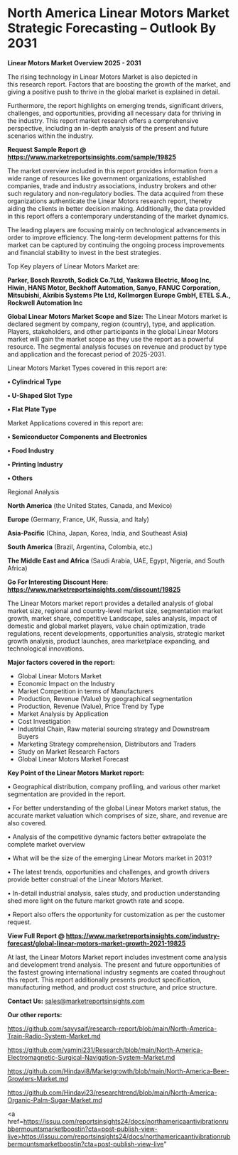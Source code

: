 # North America Linear Motors Market Strategic Forecasting – Outlook By 2031

<Strong> Linear Motors Market Overview 2025 - 2031</strong>

The rising technology in Linear Motors Market is also depicted in this research report. Factors that are boosting the growth of the market, and giving a positive push to thrive in the global market is explained in detail.

Furthermore, the report highlights on emerging trends, significant drivers, challenges, and opportunities, providing all necessary data for thriving in the industry. This report market research offers a comprehensive perspective, including an in-depth analysis of the present and future scenarios within the industry.

<strong>Request Sample Report @ <a href=https://www.marketreportsinsights.com/sample/19825>https://www.marketreportsinsights.com/sample/19825</a></strong>

The market overview included in this report provides information from a wide range of resources like government organizations, established companies, trade and industry associations, industry brokers and other such regulatory and non-regulatory bodies. The data acquired from these organizations authenticate the Linear Motors research report, thereby aiding the clients in better decision making. Additionally, the data provided in this report offers a contemporary understanding of the market dynamics.

The leading players are focusing mainly on technological advancements in order to improve efficiency. The long-term development patterns for this market can be captured by continuing the ongoing process improvements and financial stability to invest in the best strategies.

Top Key players of Linear Motors Market are:

<strong>Parker, Bosch Rexroth, Sodick Co.?Ltd, Yaskawa Electric, Moog Inc, Hiwin, HANS Motor, Beckhoff Automation, Sanyo, FANUC Corporation, Mitsubishi, Akribis Systems Pte Ltd, Kollmorgen Europe GmbH, ETEL S.A., Rockwell Automation Inc</strong>

<strong><b>Global Linear Motors Market Scope and Size:</b></strong>
The Linear Motors market is declared segment by company, region (country), type, and application. Players, stakeholders, and other participants in the global Linear Motors market will gain the market scope as they use the report as a powerful resource. The segmental analysis focuses on revenue and product by type and application and the forecast period of 2025-2031.

Linear Motors Market Types covered in this report are:

<strong>• Cylindrical Type

• U-Shaped Slot Type

• Flat Plate Type</strong>

Market Applications covered in this report are:

<strong>• Semiconductor Components and Electronics

• Food Industry

• Printing Industry

• Others</strong> 

Regional Analysis

<strong>North America</strong> (the United States, Canada, and Mexico)

<strong>Europe</strong> (Germany, France, UK, Russia, and Italy)

<strong>Asia-Pacific</strong> (China, Japan, Korea, India, and Southeast Asia)

<strong>South America</strong> (Brazil, Argentina, Colombia, etc.)

<strong>The Middle East and Africa</strong> (Saudi Arabia, UAE, Egypt, Nigeria, and South Africa)

<strong>Go For Interesting Discount Here: <a href=https://www.marketreportsinsights.com/discount/19825>https://www.marketreportsinsights.com/discount/19825</a></strong>

The Linear Motors market report provides a detailed analysis of global market size, regional and country-level market size, segmentation market growth, market share, competitive Landscape, sales analysis, impact of domestic and global market players, value chain optimization, trade regulations, recent developments, opportunities analysis, strategic market growth analysis, product launches, area marketplace expanding, and technological innovations.

<strong><b>Major factors covered in the report:</b></strong>
<ul>
  <li>Global Linear Motors Market </li>
  <li>Economic Impact on the Industry</li>
  <li>Market Competition in terms of Manufacturers</li>
  <li>Production, Revenue (Value) by geographical segmentation</li>
  <li>Production, Revenue (Value), Price Trend by Type</li>
  <li>Market Analysis by Application</li>
  <li>Cost Investigation</li>
  <li>Industrial Chain, Raw material sourcing strategy and Downstream Buyers</li>
  <li>Marketing Strategy comprehension, Distributors and Traders</li>
  <li>Study on Market Research Factors</li>
  <li>Global Linear Motors Market Forecast</li>
</ul>

<strong><b>Key Point of the Linear Motors Market report:</b></strong>

• Geographical distribution, company profiling, and various other market segmentation are provided in the report.

• For better understanding of the global Linear Motors market status, the accurate market valuation which comprises of size, share, and revenue are also covered.

• Analysis of the competitive dynamic factors better extrapolate the complete market overview

• What will be the size of the emerging Linear Motors market in 2031?

• The latest trends, opportunities and challenges, and growth drivers provide better construal of the Linear Motors Market.

• In-detail industrial analysis, sales study, and production understanding shed more light on the future market growth rate and scope.

• Report also offers the opportunity for customization as per the customer request.

<strong><b>View Full Report @ <a href=https://www.marketreportsinsights.com/industry-forecast/global-linear-motors-market-growth-2021-19825>https://www.marketreportsinsights.com/industry-forecast/global-linear-motors-market-growth-2021-19825</a></b></strong>


At last, the Linear Motors Market report includes investment come analysis and development trend analysis. The present and future opportunities of the fastest growing international industry segments are coated throughout this report. This report additionally presents product specification, manufacturing method, and product cost structure, and price structure.

<strong>Contact Us:</strong>
sales@marketreportsinsights.com

<strong>Our other reports:</strong>

<a href=https://github.com/sayysaif/research-report/blob/main/North-America-Train-Radio-System-Market.md>https://github.com/sayysaif/research-report/blob/main/North-America-Train-Radio-System-Market.md</a>

<a href=https://github.com/yamini231/Research/blob/main/North-America-Electromagnetic-Surgical-Navigation-System-Market.md>https://github.com/yamini231/Research/blob/main/North-America-Electromagnetic-Surgical-Navigation-System-Market.md</a>

<a href=https://github.com/Hindavi8/Marketgrowth/blob/main/North-America-Beer-Growlers-Market.md>https://github.com/Hindavi8/Marketgrowth/blob/main/North-America-Beer-Growlers-Market.md</a>

<a href=https://github.com/Hindavi23/researchtrend/blob/main/North-America-Organic-Palm-Sugar-Market.md>https://github.com/Hindavi23/researchtrend/blob/main/North-America-Organic-Palm-Sugar-Market.md</a>

<a href=https://issuu.com/reportsinsights24/docs/northamericaantivibrationrubbermountsmarketboostin?cta=post-publish-view-live>https://issuu.com/reportsinsights24/docs/northamericaantivibrationrubbermountsmarketboostin?cta=post-publish-view-live</a>"

